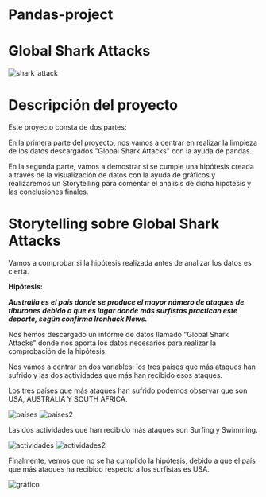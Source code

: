 # Pandas-project
# Global Shark Attacks

![shark_attack](https://github.com/sonia-quintanar/data-cleaning-pandas/blob/main/images/shark_attack.jpg)

# Descripción del proyecto

Este proyecto consta de dos partes:

En la primera parte del proyecto, nos vamos a centrar en realizar la limpieza de los datos descargados "Global Shark Attacks" con la ayuda de pandas.

En la segunda parte, vamos a demostrar si se cumple una hipótesis creada a través de la visualización de datos con la ayuda de gráficos y realizaremos un Storytelling para comentar el análisis de dicha hipótesis y las conclusiones finales.

# Storytelling sobre Global Shark Attacks

Vamos a comprobar si la hipótesis realizada antes de analizar los datos es cierta.

**Hipótesis:**

**_Australia es el país donde se produce el mayor número de ataques de tiburones debido a que es lugar donde más surfistas practican este deporte, según confirma Ironhack News._**

Nos hemos descargado un informe de datos llamado "Global Shark Attacks" donde nos aporta los datos necesarios para realizar la comprobación de la hipótesis.

Nos vamos a centrar en dos variables: los tres países que más ataques han sufrido y las dos actividades que más han recibido esos ataques.

Los tres países que más ataques han sufrido podemos observar que son USA, AUSTRALIA Y SOUTH AFRICA.

![países](https://github.com/sonia-quintanar/data-cleaning-pandas/blob/main/images/pa%C3%ADses.png)
![países2](https://github.com/sonia-quintanar/data-cleaning-pandas/blob/main/images/pa%C3%ADses2.png)

Las dos actividades que han recibido más ataques son Surfing y Swimming.

![actividades](https://github.com/sonia-quintanar/data-cleaning-pandas/blob/main/images/actividades.png)
![actividades2](https://github.com/sonia-quintanar/data-cleaning-pandas/blob/main/images/actividades2.png)

Finalmente, vemos que no se ha cumplido la hipótesis, debido a que el país que más ataques ha recibido respecto a los surfistas es USA.

![gráfico](https://github.com/sonia-quintanar/data-cleaning-pandas/blob/main/images/Gráfico.png)
